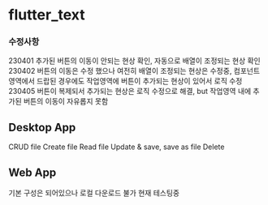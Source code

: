 # flutter_text


### 수정사항
230401 추가된 버튼의 이동이 안되는 현상 확인, 자동으로 배열이 조정되는 현상 확인
230402 버튼의 이동은 수정 했으나 여전히 배열이 조정되는 현상은 수정중, 컴포넌트 영역에서 드랍된 경우에도 작업영역에 버튼이 추가되는 현상이 있어서 로직 수정
230405 버튼이 복제되서 추가되는 현상은 로직 수정으로 해결, but 작업영역 내에 추가된 버튼의 이동이 자유롭지 못함

## Desktop App 
CRUD
file Create
file Read
file Update & save, save as
file Delete


## Web App
기본 구성은 되어있으나 로컬 다운로드 불가
현재 테스팅중

